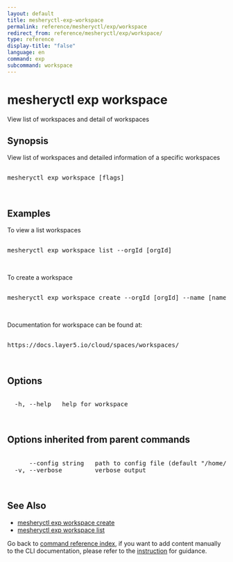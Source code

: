 ```yaml
---
layout: default
title: mesheryctl-exp-workspace
permalink: reference/mesheryctl/exp/workspace
redirect_from: reference/mesheryctl/exp/workspace/
type: reference
display-title: "false"
language: en
command: exp
subcommand: workspace
---
```


# mesheryctl exp workspace

View list of workspaces and detail of workspaces

## Synopsis

View list of workspaces and detailed information of a specific workspaces

<pre class='codeblock-pre'>
<div class='codeblock'>
mesheryctl exp workspace [flags]

</div>
</pre>

## Examples

To view a list workspaces

<pre class='codeblock-pre'>
<div class='codeblock'>
mesheryctl exp workspace list --orgId [orgId]

</div>
</pre>

To create a workspace

<pre class='codeblock-pre'>
<div class='codeblock'>
mesheryctl exp workspace create --orgId [orgId] --name [name] --description [description]

</div>
</pre>

Documentation for workspace can be found at:

<pre class='codeblock-pre'>
<div class='codeblock'>
https://docs.layer5.io/cloud/spaces/workspaces/

</div>
</pre>

## Options

<pre class='codeblock-pre'>
<div class='codeblock'>
  -h, --help   help for workspace

</div>
</pre>

## Options inherited from parent commands

<pre class='codeblock-pre'>
<div class='codeblock'>
      --config string   path to config file (default "/home/runner/.meshery/config.yaml")
  -v, --verbose         verbose output

</div>
</pre>

## See Also

- [mesheryctl exp workspace create](/reference/mesheryctl/exp/workspace/create)
- [mesheryctl exp workspace list](/reference/mesheryctl/exp/workspace/list)

Go back to [command reference index](/reference/mesheryctl/), if you want to add content manually to the CLI documentation, please refer to the [instruction](/project/contributing/contributing-cli#preserving-manually-added-documentation) for guidance.
